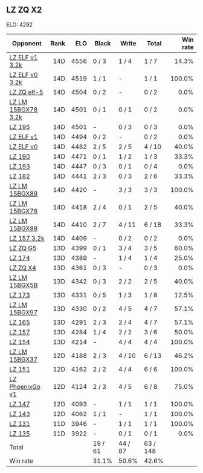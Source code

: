 ## LZ ZQ X2 ##

ELO: 4292

Opponent | Rank | ELO | Black | Write | Total | Win rate
---------|-----:|----:|-------|-------|-------|-------:
[LZ ELF v1 3.2k](LZ%20ELF%20v1%203.2k.md) | 14D | 4556 | 0 / 3 | 1 / 4 | 1 / 7 | 14.3%
[LZ ELF v0 3.2k](LZ%20ELF%20v0%203.2k.md) | 14D | 4519 | 1 / 1 | - | 1 / 1 | 100.0%
[LZ ZQ elf-5](LZ%20ZQ%20elf-5.md) | 14D | 4504 | 0 / 2 | - | 0 / 2 | 0.0%
[LZ LM 15BGX78 3.2k](LZ%20LM%2015BGX78%203.2k.md) | 14D | 4501 | 0 / 1 | 0 / 1 | 0 / 2 | 0.0%
[LZ 195](LZ%20195.md) | 14D | 4501 | - | 0 / 3 | 0 / 3 | 0.0%
[LZ ELF v1](LZ%20ELF%20v1.md) | 14D | 4494 | 0 / 2 | - | 0 / 2 | 0.0%
[LZ ELF v0](LZ%20ELF%20v0.md) | 14D | 4482 | 2 / 5 | 2 / 5 | 4 / 10 | 40.0%
[LZ 190](LZ%20190.md) | 14D | 4471 | 0 / 1 | 1 / 2 | 1 / 3 | 33.3%
[LZ 193](LZ%20193.md) | 14D | 4447 | 0 / 3 | 0 / 1 | 0 / 4 | 0.0%
[LZ 182](LZ%20182.md) | 14D | 4441 | 2 / 3 | 0 / 3 | 2 / 6 | 33.3%
[LZ LM 15BGX89](LZ%20LM%2015BGX89.md) | 14D | 4420 | - | 3 / 3 | 3 / 3 | 100.0%
[LZ LM 15BGX78](LZ%20LM%2015BGX78.md) | 14D | 4418 | 2 / 4 | 0 / 1 | 2 / 5 | 40.0%
[LZ LM 15BGX88](LZ%20LM%2015BGX88.md) | 14D | 4410 | 2 / 7 | 4 / 11 | 6 / 18 | 33.3%
[LZ 157 3.2k](LZ%20157%203.2k.md) | 14D | 4409 | - | 0 / 2 | 0 / 2 | 0.0%
[LZ ZQ G5](LZ%20ZQ%20G5.md) | 13D | 4399 | 0 / 1 | 3 / 4 | 3 / 5 | 60.0%
[LZ 174](LZ%20174.md) | 13D | 4389 | - | 1 / 4 | 1 / 4 | 25.0%
[LZ ZQ X4](LZ%20ZQ%20X4.md) | 13D | 4361 | 0 / 3 | - | 0 / 3 | 0.0%
[LZ LM 15BGX5B](LZ%20LM%2015BGX5B.md) | 13D | 4342 | 0 / 3 | 2 / 2 | 2 / 5 | 40.0%
[LZ 173](LZ%20173.md) | 13D | 4331 | 0 / 5 | 1 / 3 | 1 / 8 | 12.5%
[LZ LM 15BGX97](LZ%20LM%2015BGX97.md) | 13D | 4330 | 0 / 2 | 4 / 5 | 4 / 7 | 57.1%
[LZ 165](LZ%20165.md) | 13D | 4291 | 2 / 3 | 2 / 4 | 4 / 7 | 57.1%
[LZ 157](LZ%20157.md) | 13D | 4284 | 1 / 4 | 2 / 2 | 3 / 6 | 50.0%
[LZ 154](LZ%20154.md) | 13D | 4214 | - | 4 / 4 | 4 / 4 | 100.0%
[LZ LM 15BGX37](LZ%20LM%2015BGX37.md) | 12D | 4188 | 2 / 3 | 4 / 10 | 6 / 13 | 46.2%
[LZ 151](LZ%20151.md) | 12D | 4162 | 2 / 2 | 4 / 4 | 6 / 6 | 100.0%
[LZ PhoenixGo v1](LZ%20PhoenixGo%20v1.md) | 12D | 4124 | 2 / 3 | 4 / 5 | 6 / 8 | 75.0%
[LZ 147](LZ%20147.md) | 12D | 4093 | - | 1 / 1 | 1 / 1 | 100.0%
[LZ 143](LZ%20143.md) | 12D | 4062 | 1 / 1 | - | 1 / 1 | 100.0%
[LZ 131](LZ%20131.md) | 11D | 3946 | - | 1 / 1 | 1 / 1 | 100.0%
[LZ 135](LZ%20135.md) | 11D | 3922 | - | 0 / 1 | 0 / 1 | 0.0%
Total | | | 19 / 61 | 44 / 87 | 63 / 148 | 
Win rate| | | 31.1% | 50.6% | 42.6% | 
